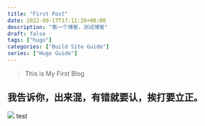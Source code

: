 ```yaml
---
title: "First Post"
date: 2022-09-17T17:11:28+08:00
description: "第一个博客，测试博客"
draft: false
tags: ["hugo"]
categories: ["Build Site Guide"]
series: ["Hugo Guide"]
---
```


>This is My First Blog

## 我告诉你，出来混，有错就要认，挨打要立正。
![](/images/tmp2.jpg)
test
<!--stackedit_data:
eyJoaXN0b3J5IjpbLTE4NjcwNDQyNTVdfQ==
-->